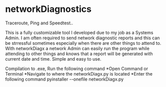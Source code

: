 # networkDiagnostics
Traceroute, Ping and Speedtest..

This is a fully customizable tool I developed due to my job as a Systems Admin. I am often required to send network diagnostic reports and this can be strressful sometimes especially when there are other things to attend to. 
With networkDiagx a network Admin can easily run the program while attending to other things and knows that a report will be generated with current date and time. Simple and easy to use. 

Compilation to .exe, Run the following command
*Open Command or Terminal
*Navigate to where the networkDiagx.py is located
*Enter the following command
pyinstaller --onefile networkDiagx.py
